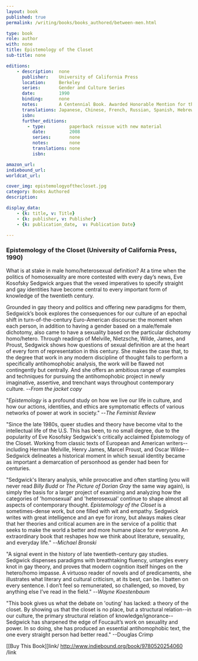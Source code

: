 ```yaml
---
layout: book
published: true
permalink: /writing/books/books_authored/between-men.html

type: book
role: author
with: none
title: Epistemology of the Closet
sub-title: none

editions:
    - description:  none
      publisher:    University of California Press
      location:     Berkeley
      series:       Gender and Culture Series
      date:         1990
      binding:      none
      notes:        A Centennial Book. Awarded Honorable Mention for the MLA's James Russell Lowell Prize, 1991.
      translations: Japanese, Chinese, French, Russian, Spanish, Hebrew, Bulgarian, Portuguese
      isbn: 
      further_editions:
        - type:         paperback reissue with new material
          date:         2008
          series:       none
          notes:        none
          translations: none
          isbn:         

amazon_url:
indiebound_url:
worldcat_url:

cover_img: epistemologyofthecloset.jpg
category: Books Authored
description:

display_data:
    - {k: title, v: Title}
    - {k: publisher, v: Publisher}
    - {k: publication_date,  v: Publication Date}

---
```


### Epistemology of the Closet (University of California Press, 1990)

What is at stake in male homo/heterosexual definition? At a time when the politics of homosexuality are more contested with every day’s news, Eve Kosofsky Sedgwick argues that the vexed imperatives to specify straight and gay identities have become central to every important form of knowledge of the twentieth century. 

Grounded in gay theory and politics and offering new paradigms for them, Sedgwick’s book explores the consequences for our culture of an epochal shift in turn-of-the-century Euro-American discourse: the moment when each person, in addition to having a gender based on a male/female dichotomy, also came to have a sexuality based on the particular dichotomy homo/hetero. Through readings of Melville, Nietzsche, Wilde, James, and Proust, Sedgwick shows how questions of sexual definition are at the heart of every form of representation in this century. She makes the case that, to the degree that work in any modern discipline of thought fails to perform a specifically antihomophobic analysis, the work will be flawed not contingently but centrally. And she offers an ambitious range of examples and techniques for pursuing the antihomophobic project in newly imaginative, assertive, and trenchant ways throughout contemporary culture. --<i>From the jacket copy</i>

"<i>Epistemology</i> is a profound study on how we live our life in culture, and how our actions, identities, and ethics are symptomatic effects of various networks of power at work in society." --<i>The Feminist Review</i>

"Since the late 1980s, queer studies and theory have become vital to the intellectual life of the U.S. This has been, to no small degree, due to the popularity of Eve Kosofsky Sedgwick's critically acclaimed Epistemology of the Closet. Working from classic texts of European and American writers--including Herman Melville, Henry James, Marcel Proust, and Oscar Wilde--Sedgwick delineates a historical moment in which sexual identity became as important a demarcation of personhood as gender had been for centuries. 

"Sedgwick's literary analysis, while provocative and often startling (you will never read <i>Billy Budd</i> or <i>The Picture of Dorian Gray</i> the same way again), is simply the basis for a larger project of examining and analyzing how the categories of 'homosexual' and 'heterosexual' continue to shape almost all aspects of contemporary thought. <i>Epistemology of the Closet</i> is a sometimes-dense work, but one filled with wit and empathy. Sedgwick writes with great intelligence and an eye for irony, but always makes clear that her theories and critical acumen are in the service of a politic that seeks to make the world a better and more humane place for everyone. An extraordinary book that reshapes how we think about literature, sexuality, and everyday life."  --<i>Michael Bronski</i>

"A signal event in the history of late twentieth-century gay studies. Sedgwick dispenses paradigms with breathtaking fluency, untangles every knot in gay theory, and proves that modern cognition itself hinges on the hetero/homo impasse. A virtuoso reader of novels and of predicaments, she illustrates what literary and cultural criticism, at its best, can be. I batten on every sentence. I don’t feel so remunerated, so challenged, so moved, by anything else I’ve read in the field." --<i>Wayne Koestenbaum</i>

"This book gives us what the debate on 'outing' has lacked: a theory of the closet. By showing us that the closet is no place, but a structural relation--in our culture, the primary structural relation of knowledge/ignorance--Sedgwick has sharpened the edge of Foucault’s work on sexuality and power. In so doing, she has produced an essential antihomophobic text, the one every straight person had better read." --Douglas Crimp

[[Buy This Book]]link/ http://www.indiebound.org/book/9780520254060 /link
